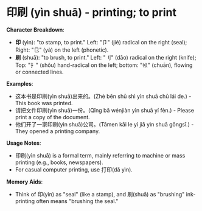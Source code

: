 # **印刷 (yìn shuā) - printing; to print**

**Character Breakdown**:  
- **印** (yìn): "to stamp, to print." Left: "卩" (jié) radical on the right (seal); Right: "㔾" (yà) on the left (phonetic).  
- **刷** (shuā): "to brush, to print." Left: "刂" (dāo) radical on the right (knife); Top: "扌" (shǒu) hand-radical on the left; bottom: "巛" (chuān), flowing or connected lines.

**Examples**:  
- 这本书是印刷(yìn shuā)出来的。(Zhè běn shū shì yìn shuā chū lái de.) - This book was printed.  
- 请把文件印刷(yìn shuā)一份。(Qǐng bǎ wénjiàn yìn shuā yí fèn.) - Please print a copy of the document.  
- 他们开了一家印刷(yìn shuā)公司。(Tāmen kāi le yì jiā yìn shuā gōngsī.) - They opened a printing company.

**Usage Notes**:  
- 印刷(yìn shuā) is a formal term, mainly referring to machine or mass printing (e.g., books, newspapers).  
- For casual computer printing, use 打印(dǎ yìn).

**Memory Aids**:  
- Think of 印(yìn) as "seal" (like a stamp), and 刷(shuā) as "brushing" ink-printing often means "brushing the seal."